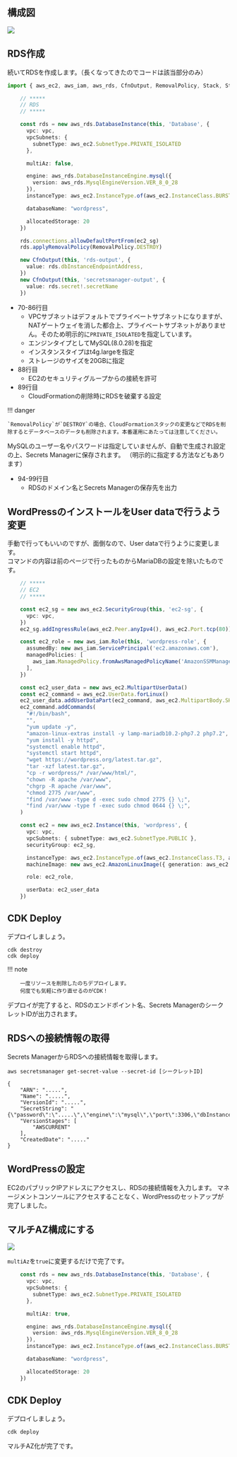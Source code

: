 ## 構成図

![](images/architectuture-rds_single.drawio.svg)

## RDS作成

続いてRDSを作成します。（長くなってきたのでコードは該当部分のみ）

```typescript title="wordpress-cdk/lib/wordpress-cdk-stack.ts" linenums="1"
import { aws_ec2, aws_iam, aws_rds, CfnOutput, RemovalPolicy, Stack, StackProps } from 'aws-cdk-lib';
```
```typescript linenums="66"
    // *****
    // RDS
    // *****

    const rds = new aws_rds.DatabaseInstance(this, 'Database', {
      vpc: vpc,
      vpcSubnets: {
        subnetType: aws_ec2.SubnetType.PRIVATE_ISOLATED
      },

      multiAz: false,

      engine: aws_rds.DatabaseInstanceEngine.mysql({
        version: aws_rds.MysqlEngineVersion.VER_8_0_28
      }),
      instanceType: aws_ec2.InstanceType.of(aws_ec2.InstanceClass.BURSTABLE4_GRAVITON, aws_ec2.InstanceSize.LARGE),

      databaseName: "wordpress",

      allocatedStorage: 20
    })

    rds.connections.allowDefaultPortFrom(ec2_sg)
    rds.applyRemovalPolicy(RemovalPolicy.DESTROY)
```
```typescript linenums="94"
    new CfnOutput(this, 'rds-output', {
      value: rds.dbInstanceEndpointAddress,
    })
    new CfnOutput(this, 'secretsmanager-output', {
      value: rds.secret!.secretName
    })
```

* 70-86行目  
    * VPCサブネットはデフォルトでプライベートサブネットになりますが、NATゲートウェイを消した都合上、プライベートサブネットがありません。そのため明示的に`PRIVATE_ISOLATED`を指定しています。
    * エンジンタイプとしてMySQL(8.0.28)を指定
    * インスタンスタイプはt4g.largeを指定
    * ストレージのサイズを20GBに指定
* 88行目  
    * EC2のセキュリティグループからの接続を許可
* 89行目  
    * CloudFormationの削除時にRDSを破棄する設定

!!! danger

    `RemovalPolicy`が`DESTROY`の場合、CloudFormationスタックの変更などでRDSを削除するとデータベースのデータも削除されます。本番運用にあたっては注意してください。

MySQLのユーザー名やパスワードは指定していませんが、自動で生成され設定の上、Secrets Managerに保存されます。
（明示的に指定する方法などもあります）

* 94-99行目 
    * RDSのドメイン名とSecrets Managerの保存先を出力


## WordPressのインストールをUser dataで行うよう変更

手動で行ってもいいのですが、面倒なので、User dataで行うように変更します。  
コマンドの内容は前のページで行ったものからMariaDBの設定を除いたものです。

```typescript title="wordpress-cdk/lib/wordpress-cdk-stack.ts" hl_lines="17-36 48" linenums="16"
    // *****
    // EC2
    // *****

    const ec2_sg = new aws_ec2.SecurityGroup(this, 'ec2-sg', {
      vpc: vpc,
    })
    ec2_sg.addIngressRule(aws_ec2.Peer.anyIpv4(), aws_ec2.Port.tcp(80))

    const ec2_role = new aws_iam.Role(this, 'wordpress-role', {
      assumedBy: new aws_iam.ServicePrincipal('ec2.amazonaws.com'),
      managedPolicies: [
        aws_iam.ManagedPolicy.fromAwsManagedPolicyName('AmazonSSMManagedInstanceCore'),
      ],
    })

    const ec2_user_data = new aws_ec2.MultipartUserData()
    const ec2_command = aws_ec2.UserData.forLinux()
    ec2_user_data.addUserDataPart(ec2_command, aws_ec2.MultipartBody.SHELL_SCRIPT, true)
    ec2_command.addCommands(
      "#!/bin/bash",
      "",
      "yum update -y",
      "amazon-linux-extras install -y lamp-mariadb10.2-php7.2 php7.2",
      "yum install -y httpd",
      "systemctl enable httpd",
      "systemctl start httpd",
      "wget https://wordpress.org/latest.tar.gz",
      "tar -xzf latest.tar.gz",
      "cp -r wordpress/* /var/www/html/",
      "chown -R apache /var/www",
      "chgrp -R apache /var/www",
      "chmod 2775 /var/www",
      "find /var/www -type d -exec sudo chmod 2775 {} \;",
      "find /var/www -type f -exec sudo chmod 0644 {} \;",
    )

    const ec2 = new aws_ec2.Instance(this, 'wordpress', {
      vpc: vpc,
      vpcSubnets: { subnetType: aws_ec2.SubnetType.PUBLIC },
      securityGroup: ec2_sg,

      instanceType: aws_ec2.InstanceType.of(aws_ec2.InstanceClass.T3, aws_ec2.InstanceSize.SMALL),
      machineImage: new aws_ec2.AmazonLinuxImage({ generation: aws_ec2.AmazonLinuxGeneration.AMAZON_LINUX_2 }),

      role: ec2_role,

      userData: ec2_user_data
    })
```

## CDK Deploy

デプロイしましょう。

```terminal title="ターミナル"
cdk destroy
cdk deploy
```

!!! note

        一度リソースを削除したのちデプロイします。  
        何度でも気軽に作り直せるのがCDK！

デプロイが完了すると、RDSのエンドポイント名、Secrets ManagerのシークレットIDが出力されます。

## RDSへの接続情報の取得

Secrets ManagerからRDSへの接続情報を取得します。

```terminal title="AWS SDK"
aws secretsmanager get-secret-value --secret-id [シークレットID]
```
```
{
    "ARN": ".....",
    "Name": ".....",
    "VersionId": ".....",
    "SecretString": "{\"password\":\".....\",\"engine\":\"mysql\",\"port\":3306,\"dbInstanceIdentifier\":\".....\",\"host\":\".....\",\"username\":\".....\"}",
    "VersionStages": [
        "AWSCURRENT"
    ],
    "CreatedDate": "....."
}
```

## WordPressの設定

EC2のパブリックIPアドレスにアクセスし、RDSの接続情報を入力します。
マネージメントコンソールにアクセスすることなく、WordPressのセットアップが完了しました。

## マルチAZ構成にする

![](images/architectuture-rds_multi.drawio.svg)


`multiAz`を`true`に変更するだけで完了です。

```typescript title="wordpress-cdk/lib/wordpress-cdk-stack.ts" hl_lines="7" linenums="70"
    const rds = new aws_rds.DatabaseInstance(this, 'Database', {
      vpc: vpc,
      vpcSubnets: {
        subnetType: aws_ec2.SubnetType.PRIVATE_ISOLATED
      },

      multiAz: true,

      engine: aws_rds.DatabaseInstanceEngine.mysql({
        version: aws_rds.MysqlEngineVersion.VER_8_0_28
      }),
      instanceType: aws_ec2.InstanceType.of(aws_ec2.InstanceClass.BURSTABLE4_GRAVITON, aws_ec2.InstanceSize.LARGE),

      databaseName: "wordpress",

      allocatedStorage: 20
    })
```

## CDK Deploy

デプロイしましょう。

```terminal title="ターミナル"
cdk deploy
```

マルチAZ化が完了です。
